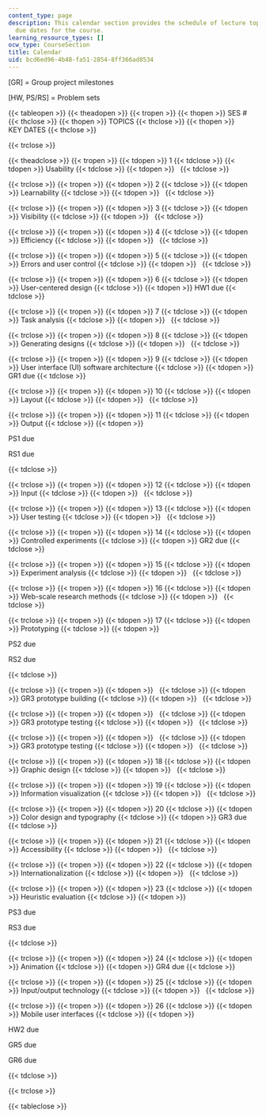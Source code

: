 ```yaml
---
content_type: page
description: This calendar section provides the schedule of lecture topics and assignment
  due dates for the course.
learning_resource_types: []
ocw_type: CourseSection
title: Calendar
uid: bcd6ed96-4b48-fa51-2854-8ff366ad8534
---
```


\[GR\] = Group project milestones

\[HW, PS/RS\] = Problem sets

{{< tableopen >}}
{{< theadopen >}}
{{< tropen >}}
{{< thopen >}}
SES #
{{< thclose >}}
{{< thopen >}}
TOPICS
{{< thclose >}}
{{< thopen >}}
KEY DATES
{{< thclose >}}

{{< trclose >}}

{{< theadclose >}}
{{< tropen >}}
{{< tdopen >}}
1
{{< tdclose >}}
{{< tdopen >}}
Usability
{{< tdclose >}}
{{< tdopen >}}
 
{{< tdclose >}}

{{< trclose >}}
{{< tropen >}}
{{< tdopen >}}
2
{{< tdclose >}}
{{< tdopen >}}
Learnability
{{< tdclose >}}
{{< tdopen >}}
 
{{< tdclose >}}

{{< trclose >}}
{{< tropen >}}
{{< tdopen >}}
3
{{< tdclose >}}
{{< tdopen >}}
Visibility
{{< tdclose >}}
{{< tdopen >}}
 
{{< tdclose >}}

{{< trclose >}}
{{< tropen >}}
{{< tdopen >}}
4
{{< tdclose >}}
{{< tdopen >}}
Efficiency
{{< tdclose >}}
{{< tdopen >}}
 
{{< tdclose >}}

{{< trclose >}}
{{< tropen >}}
{{< tdopen >}}
5
{{< tdclose >}}
{{< tdopen >}}
Errors and user control
{{< tdclose >}}
{{< tdopen >}}
 
{{< tdclose >}}

{{< trclose >}}
{{< tropen >}}
{{< tdopen >}}
6
{{< tdclose >}}
{{< tdopen >}}
User-centered design
{{< tdclose >}}
{{< tdopen >}}
HW1 due
{{< tdclose >}}

{{< trclose >}}
{{< tropen >}}
{{< tdopen >}}
7
{{< tdclose >}}
{{< tdopen >}}
Task analysis
{{< tdclose >}}
{{< tdopen >}}
 
{{< tdclose >}}

{{< trclose >}}
{{< tropen >}}
{{< tdopen >}}
8
{{< tdclose >}}
{{< tdopen >}}
Generating designs
{{< tdclose >}}
{{< tdopen >}}
 
{{< tdclose >}}

{{< trclose >}}
{{< tropen >}}
{{< tdopen >}}
9
{{< tdclose >}}
{{< tdopen >}}
User interface (UI) software architecture
{{< tdclose >}}
{{< tdopen >}}
GR1 due
{{< tdclose >}}

{{< trclose >}}
{{< tropen >}}
{{< tdopen >}}
10
{{< tdclose >}}
{{< tdopen >}}
Layout
{{< tdclose >}}
{{< tdopen >}}
 
{{< tdclose >}}

{{< trclose >}}
{{< tropen >}}
{{< tdopen >}}
11
{{< tdclose >}}
{{< tdopen >}}
Output
{{< tdclose >}}
{{< tdopen >}}


PS1 due

RS1 due


{{< tdclose >}}

{{< trclose >}}
{{< tropen >}}
{{< tdopen >}}
12
{{< tdclose >}}
{{< tdopen >}}
Input
{{< tdclose >}}
{{< tdopen >}}
 
{{< tdclose >}}

{{< trclose >}}
{{< tropen >}}
{{< tdopen >}}
13
{{< tdclose >}}
{{< tdopen >}}
User testing
{{< tdclose >}}
{{< tdopen >}}
 
{{< tdclose >}}

{{< trclose >}}
{{< tropen >}}
{{< tdopen >}}
14
{{< tdclose >}}
{{< tdopen >}}
Controlled experiments
{{< tdclose >}}
{{< tdopen >}}
GR2 due
{{< tdclose >}}

{{< trclose >}}
{{< tropen >}}
{{< tdopen >}}
15
{{< tdclose >}}
{{< tdopen >}}
Experiment analysis
{{< tdclose >}}
{{< tdopen >}}
 
{{< tdclose >}}

{{< trclose >}}
{{< tropen >}}
{{< tdopen >}}
16
{{< tdclose >}}
{{< tdopen >}}
Web-scale research methods
{{< tdclose >}}
{{< tdopen >}}
 
{{< tdclose >}}

{{< trclose >}}
{{< tropen >}}
{{< tdopen >}}
17
{{< tdclose >}}
{{< tdopen >}}
Prototyping
{{< tdclose >}}
{{< tdopen >}}


PS2 due

RS2 due


{{< tdclose >}}

{{< trclose >}}
{{< tropen >}}
{{< tdopen >}}
 
{{< tdclose >}}
{{< tdopen >}}
GR3 prototype building
{{< tdclose >}}
{{< tdopen >}}
 
{{< tdclose >}}

{{< trclose >}}
{{< tropen >}}
{{< tdopen >}}
 
{{< tdclose >}}
{{< tdopen >}}
GR3 prototype testing
{{< tdclose >}}
{{< tdopen >}}
 
{{< tdclose >}}

{{< trclose >}}
{{< tropen >}}
{{< tdopen >}}
 
{{< tdclose >}}
{{< tdopen >}}
GR3 prototype testing
{{< tdclose >}}
{{< tdopen >}}
 
{{< tdclose >}}

{{< trclose >}}
{{< tropen >}}
{{< tdopen >}}
18
{{< tdclose >}}
{{< tdopen >}}
Graphic design
{{< tdclose >}}
{{< tdopen >}}
 
{{< tdclose >}}

{{< trclose >}}
{{< tropen >}}
{{< tdopen >}}
19
{{< tdclose >}}
{{< tdopen >}}
Information visualization
{{< tdclose >}}
{{< tdopen >}}
 
{{< tdclose >}}

{{< trclose >}}
{{< tropen >}}
{{< tdopen >}}
20
{{< tdclose >}}
{{< tdopen >}}
Color design and typography
{{< tdclose >}}
{{< tdopen >}}
GR3 due
{{< tdclose >}}

{{< trclose >}}
{{< tropen >}}
{{< tdopen >}}
21
{{< tdclose >}}
{{< tdopen >}}
Accessibility
{{< tdclose >}}
{{< tdopen >}}
 
{{< tdclose >}}

{{< trclose >}}
{{< tropen >}}
{{< tdopen >}}
22
{{< tdclose >}}
{{< tdopen >}}
Internationalization
{{< tdclose >}}
{{< tdopen >}}
 
{{< tdclose >}}

{{< trclose >}}
{{< tropen >}}
{{< tdopen >}}
23
{{< tdclose >}}
{{< tdopen >}}
Heuristic evaluation
{{< tdclose >}}
{{< tdopen >}}


PS3 due

RS3 due


{{< tdclose >}}

{{< trclose >}}
{{< tropen >}}
{{< tdopen >}}
24
{{< tdclose >}}
{{< tdopen >}}
Animation
{{< tdclose >}}
{{< tdopen >}}
GR4 due
{{< tdclose >}}

{{< trclose >}}
{{< tropen >}}
{{< tdopen >}}
25
{{< tdclose >}}
{{< tdopen >}}
Input/output technology
{{< tdclose >}}
{{< tdopen >}}
 
{{< tdclose >}}

{{< trclose >}}
{{< tropen >}}
{{< tdopen >}}
26
{{< tdclose >}}
{{< tdopen >}}
Mobile user interfaces
{{< tdclose >}}
{{< tdopen >}}


HW2 due

GR5 due

GR6 due


{{< tdclose >}}

{{< trclose >}}

{{< tableclose >}}